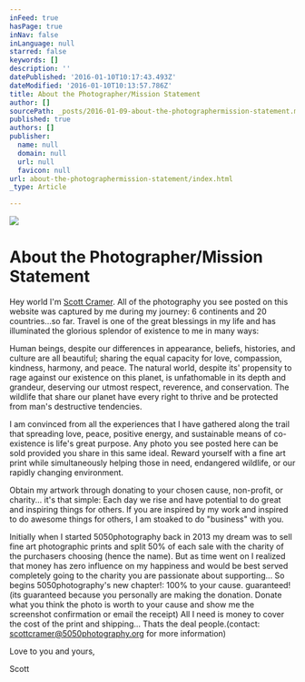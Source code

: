 ```yaml
---
inFeed: true
hasPage: true
inNav: false
inLanguage: null
starred: false
keywords: []
description: ''
datePublished: '2016-01-10T10:17:43.493Z'
dateModified: '2016-01-10T10:13:57.786Z'
title: About the Photographer/Mission Statement
author: []
sourcePath: _posts/2016-01-09-about-the-photographermission-statement.md
published: true
authors: []
publisher:
  name: null
  domain: null
  url: null
  favicon: null
url: about-the-photographermission-statement/index.html
_type: Article

---
```

![](https://the-grid-user-content.s3-us-west-2.amazonaws.com/e1c4baa2-712f-44e5-98dc-17c90d0090e6.jpg)

# About the Photographer/Mission Statement

Hey world I'm [Scott Cramer][0]. All of the photography you see posted on this website was captured by me during my journey: 6 continents and 20 countries...so far. Travel is one of the great blessings in my life and has illuminated the glorious splendor of existence to me in many ways: 

Human beings, despite our differences in appearance, beliefs, histories, and culture are all beautiful; sharing the equal capacity for love, compassion, kindness, harmony, and peace. The natural world, despite its' propensity to rage against our existence on this planet, is unfathomable in its depth and grandeur, deserving our utmost respect, reverence, and conservation. The wildlife that share our planet have every right to thrive and be protected from man's destructive tendencies. 

I am convinced from all the experiences that I have gathered along the trail that spreading love, peace, positive energy, and sustainable means of co-existence is life's great purpose. Any photo you see posted here can be sold provided you share in this same ideal. Reward yourself with a fine art print while simultaneously helping those in need, endangered wildlife, or our rapidly changing environment. 

Obtain my artwork through donating to your chosen cause, non-profit, or charity... it's that simple: Each day we rise and have potential to do great and inspiring things for others. If you are inspired by my work and inspired to do awesome things for others, I am stoaked to do "business" with you.  

Initially when I started 5050photography back in 2013 my dream was to sell fine art photographic prints and split 50% of each sale with the charity of the purchasers choosing (hence the name). But as time went on I realized that money has zero influence on my happiness and would be best served completely going to the charity you are passionate about supporting... So begins 5050photography's new chapter!: 100% to your cause. guaranteed! (its guaranteed because you personally are making the donation. Donate what you think the photo is worth to your cause and show me the screenshot confirmation or email the receipt) All I need is money to cover the cost of the print and shipping... Thats the deal people.(contact: scottcramer@5050photography.org for more information) 

Love to you and yours,

Scott

[0]: https://thegrid.ai/scottcramer